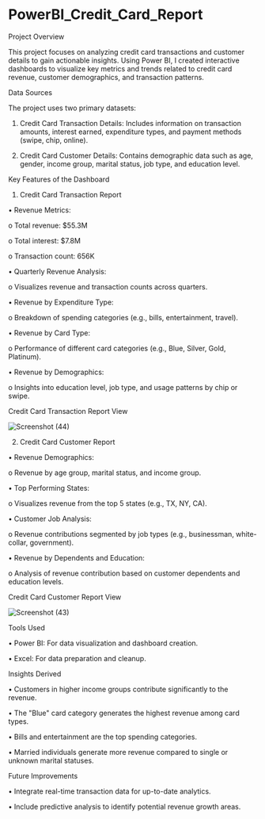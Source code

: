 # PowerBI_Credit_Card_Report


Project Overview

This project focuses on analyzing credit card transactions and customer details to gain actionable insights.
Using Power BI, I created interactive dashboards to visualize key metrics and trends related to credit card revenue, customer demographics, and transaction patterns.


Data Sources

The project uses two primary datasets:

1.	Credit Card Transaction Details: Includes information on transaction amounts, interest earned, expenditure types, and payment methods (swipe, chip, online).
   
2.	Credit Card Customer Details: Contains demographic data such as age, gender, income group, marital status, job type, and education level.
   
Key Features of the Dashboard

1. Credit Card Transaction Report
   
•	Revenue Metrics:

o	Total revenue: $55.3M

o	Total interest: $7.8M

o	Transaction count: 656K

•	Quarterly Revenue Analysis:

o	Visualizes revenue and transaction counts across quarters.

•	Revenue by Expenditure Type:

o	Breakdown of spending categories (e.g., bills, entertainment, travel).

•	Revenue by Card Type:

o	Performance of different card categories (e.g., Blue, Silver, Gold, Platinum).

•	Revenue by Demographics:

o	Insights into education level, job type, and usage patterns by chip or swipe.

Credit Card Transaction Report View

![Screenshot (44)](https://github.com/user-attachments/assets/f9817d6a-a2e2-4033-ad3d-850fb8efb08a)


2. Credit Card Customer Report
   
•	Revenue Demographics:

o	Revenue by age group, marital status, and income group.

•	Top Performing States:

o	Visualizes revenue from the top 5 states (e.g., TX, NY, CA).

•	Customer Job Analysis:

o	Revenue contributions segmented by job types (e.g., businessman, white-collar, government).

•	Revenue by Dependents and Education:

o	Analysis of revenue contribution based on customer dependents and education levels.

Credit Card Customer Report View

![Screenshot (43)](https://github.com/user-attachments/assets/e87ad50c-c0e1-42d2-9a6e-2a44e9392f2e)



Tools Used

•	Power BI: For data visualization and dashboard creation.

•	Excel: For data preparation and cleanup.


Insights Derived

•	Customers in higher income groups contribute significantly to the revenue.

•	The "Blue" card category generates the highest revenue among card types.

•	Bills and entertainment are the top spending categories.

•	Married individuals generate more revenue compared to single or unknown marital statuses.

Future Improvements

•	Integrate real-time transaction data for up-to-date analytics.

•	Include predictive analysis to identify potential revenue growth areas.

